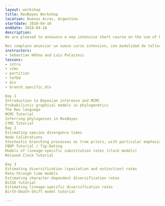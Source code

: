 ```yaml
---
layout: workshop
title: RevBayes Workshop
location: Buenos Aires, Argentina
startdate: 2018-04-16
enddate: 2018-04-18
description: 
We are pleased to announce a new intensive short course on the use of RevBayes—the new MrBayes—focused on Bayesian phylogenetic tree inference and diversification rate estimation. The course will be free of charge,  three full days in length and, and will take place at Museo Argentino de Ciencias Naturales (MACN-CONICET), Buenos Aires, Argentina from the 16th to the 18th of April, 2018. This course is primarily funded by the BAYLAT (Germany), with  support from the MACN-CONICET.  The course will be primarily taught in English. Applications may be written in English or Spanish and should be submitted online here by March 15th, 2018. Preference will go towards students with background in phylogenetics and a compelling motivation for taking the course.

Nos complace anunciar un nuevo curso intensivo, con modalidad de taller, destinado a estudiantes de grado y posgrado, acerca del uso de RevBayes—el nuevo MrBayes—enfocado en la inferencia de árboles filogenéticos y en la estimación de tasas de diversificación. El curso será gratuito, tendrá una duración de tres días, y se dictará en el Museo Argentino de Ciencias Naturales "Bernardino Rivadavia" (MACN-CONICET), entre los días 16 y 18 de Abril de 2018. Este curso estará  financiado por BAYLAT (Alemania), y contará con el apoyo del MACN-CONICET.  El curso será dictado principalmente en inglés.  Las solicitudes pueden estar escritas en inglés o en español y deben ser completadas online aquí  antes del 15 de Marzo de 2018. Se dará preferencia a estudiantes con conocimientos de filogenética y que estén desarrollando investigaciones relacionadas a los temas del curso. Se espera que todos los estudiantes tengan un nivel básico de inglés científico. 
instructors:
- Sebastian Höhna and Luis Palazzesi
lessons:
- intro
- ctmc
- partition
- tefbd
- div
- branch_specific_div

Day 1
Introduction to Bayesian inference and MCMC
Probabilistic graphical models in phylogenetics
The Rev language
MCMC Tutorial
Inferring phylogenies in RevBayes
CTMC Tutorial
Day 2
Estimating species divergence times
Node Calibrations
Stochastic branching processes as tree priors, with particular emphasis on the fossilized birth-death (FBD)
FBDP Tutorial / Tip-Dating
Models of lineage-specific substitution rates (clock models)
Relaxed Clock Tutorial

Day 3
Estimating diversification (speciation and extinction) rates
Rate-through time models
Estimating character-dependent diversification rates
BiSSE tutorial
Estimating lineage-specific diversification rates
Birth-Death-Shift model tutorial

---
```

